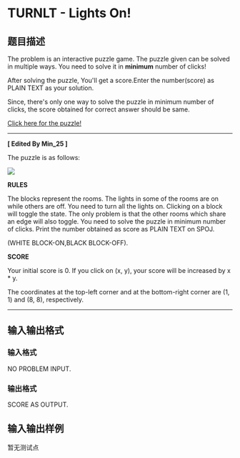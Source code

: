 # TURNLT - Lights On!

## 题目描述

The problem is an interactive puzzle game. The puzzle given can be solved in multiple ways. You need to solve it in **minimum** number of clicks!

After solving the puzzle, You'll get a score.Enter the number(score) as PLAIN TEXT as your solution.

Since, there's only one way to solve the puzzle in minimum number of clicks, the score obtained for correct answer should be same.

[Click here for the puzzle!](http://lights-on.cu.cc/third.html)

- - - - - -

**\[ Edited By Min\_25 \]**

The puzzle is as follows:

![](https://cdn.luogu.com.cn/upload/vjudge_pic/SP26305/0150de3b0ab11d365c1c0e5b9473b44a49921f6a.png)

**RULES**

The blocks represent the rooms. The lights in some of the rooms are on while others are off. You need to turn all the lights on. Clicking on a block will toggle the state. The only problem is that the other rooms which share an edge will also toggle. You need to solve the puzzle in minimum number of clicks. Print the number obtained as score as PLAIN TEXT on SPOJ.

(WHITE BLOCK-ON,BLACK BLOCK-OFF).

**SCORE**

Your initial score is 0. If you click on (x, y), your score will be increased by x \* y.

The coordinates at the top-left corner and at the bottom-right corner are (1, 1) and (8, 8), respectively.

- - - - - -

## 输入输出格式

### 输入格式

NO PROBLEM INPUT.

### 输出格式

SCORE AS OUTPUT.

## 输入输出样例

暂无测试点

